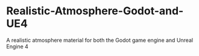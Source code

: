 # Realistic-Atmosphere-Godot-and-UE4
A realistic atmosphere material for both the Godot game engine and Unreal Engine 4
